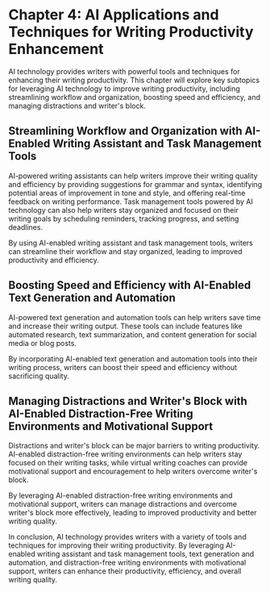 Chapter 4: AI Applications and Techniques for Writing Productivity Enhancement
==============================================================================

AI technology provides writers with powerful tools and techniques for enhancing their writing productivity. This chapter will explore key subtopics for leveraging AI technology to improve writing productivity, including streamlining workflow and organization, boosting speed and efficiency, and managing distractions and writer's block.

Streamlining Workflow and Organization with AI-Enabled Writing Assistant and Task Management Tools
--------------------------------------------------------------------------------------------------

AI-powered writing assistants can help writers improve their writing quality and efficiency by providing suggestions for grammar and syntax, identifying potential areas of improvement in tone and style, and offering real-time feedback on writing performance. Task management tools powered by AI technology can also help writers stay organized and focused on their writing goals by scheduling reminders, tracking progress, and setting deadlines.

By using AI-enabled writing assistant and task management tools, writers can streamline their workflow and stay organized, leading to improved productivity and efficiency.

Boosting Speed and Efficiency with AI-Enabled Text Generation and Automation
----------------------------------------------------------------------------

AI-powered text generation and automation tools can help writers save time and increase their writing output. These tools can include features like automated research, text summarization, and content generation for social media or blog posts.

By incorporating AI-enabled text generation and automation tools into their writing process, writers can boost their speed and efficiency without sacrificing quality.

Managing Distractions and Writer's Block with AI-Enabled Distraction-Free Writing Environments and Motivational Support
-----------------------------------------------------------------------------------------------------------------------

Distractions and writer's block can be major barriers to writing productivity. AI-enabled distraction-free writing environments can help writers stay focused on their writing tasks, while virtual writing coaches can provide motivational support and encouragement to help writers overcome writer's block.

By leveraging AI-enabled distraction-free writing environments and motivational support, writers can manage distractions and overcome writer's block more effectively, leading to improved productivity and better writing quality.

In conclusion, AI technology provides writers with a variety of tools and techniques for improving their writing productivity. By leveraging AI-enabled writing assistant and task management tools, text generation and automation, and distraction-free writing environments with motivational support, writers can enhance their productivity, efficiency, and overall writing quality.
